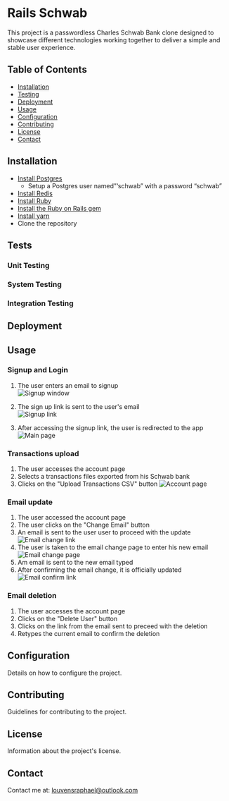 # Rails Schwab

This project is a passwordless Charles Schwab Bank clone designed to showcase different technologies working together to deliver a simple and stable user experience.

## Table of Contents

- [Installation](#installation)
- [Testing](#tests)
- [Deployment](#deployment)
- [Usage](#usage)
- [Configuration](#configuration)
- [Contributing](#contributing)
- [License](#license)
- [Contact](#contact)

## Installation

* [Install Postgres](https://www.postgresql.org/download/)
  * Setup a Postgres user named”‘schwab” with a password “schwab”
* [Install Redis](https://redis.io/docs/install/install-redis/)
* [Install Ruby](https://github.com/rbenv/rbenv)
* [Install the Ruby on Rails gem](https://guides.rubyonrails.org/getting_started.html#installing-ruby)
* [Install yarn](https://classic.yarnpkg.com/lang/en/docs/install/#debian-stable)
* Clone the repository

## Tests

### Unit Testing

### System Testing

### Integration Testing

## Deployment

## Usage

### Signup and Login

1. The user enters an email to signup  
![Signup window](https://github.com/hardow2011/rails-schwab/assets/45014033/d6916a78-1972-4077-b277-17f96b135c54)

2.  The sign up link is sent to the user's email  
![Signup link](https://github.com/hardow2011/rails-schwab/assets/45014033/5143a02d-5c1a-4529-8b7c-31f2fe8dc61a)

3.  After accessing the signup link, the user is redirected to the app  
![Main page](https://github.com/hardow2011/rails-schwab/assets/45014033/9c32010f-b9a0-4026-8c65-923e6f6c43e7)

### Transactions upload

1. The user accesses the account page
2. Selects a transactions files exported from his Schwab bank
3. Clicks on the "Upload Transactions CSV" button
   ![Account page](https://github.com/hardow2011/rails-schwab/assets/45014033/f5c738b6-894c-4e28-b33b-078cdb95fab1)

### Email update

1. The user accessed the account page
2. The user clicks on the "Change Email" button
3. An email is sent to the user user to proceed with the update
   ![Email change link](https://github.com/hardow2011/rails-schwab/assets/45014033/d130347d-4977-4ed2-8aa2-4147a613ae7a)
4. The user is taken to the email change page to enter his new email
   ![Email change page](https://github.com/hardow2011/rails-schwab/assets/45014033/24719a16-1e25-407b-938a-9e281c47db93)
5. Am email is sent to the new email typed
6. After confirming the email change, it is officially updated
   ![Email confirm link](https://github.com/hardow2011/rails-schwab/assets/45014033/79830fe8-0a64-448e-a12a-7427ec8e5466)

### Email deletion

1. The user accesses the account page
2. Clicks on the "Delete User" button
3. Clicks on the link from the email sent to preceed with the deletion
4. Retypes the current email to confirm the deletion

## Configuration

Details on how to configure the project.

## Contributing

Guidelines for contributing to the project.

## License

Information about the project's license.

## Contact

Contact me at: [louvensraphael@outlook.com](mailto:louvensraphael@outlook.com)
